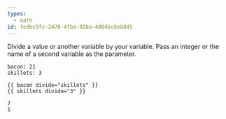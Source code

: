 ```yaml
---
types:
  - math
id: fedbc5fc-2478-4fba-92ba-4004bc6e8845
---
```

Divide a value or another variable by your variable. Pass an integer or the name of a second variable as the parameter.

```.language-yaml
bacon: 21
skillets: 3
```

```
{{ bacon divide="skillets" }}
{{ skillets divide="3" }}
```

```.language-output
7
1
```
